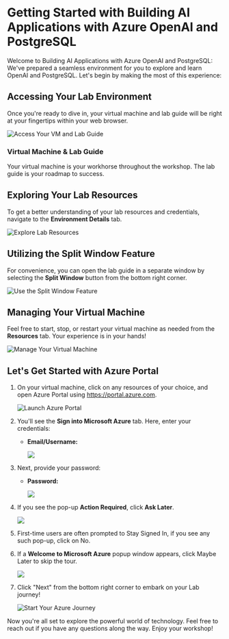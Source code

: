 # Getting Started with Building AI Applications with Azure OpenAI and PostgreSQL
 
Welcome to Building AI Applications with Azure OpenAI and PostgreSQL: We've prepared a seamless environment for you to explore and learn OpenAI and PostgreSQL. Let's begin by making the most of this experience:
 
## Accessing Your Lab Environment
 
Once you're ready to dive in, your virtual machine and lab guide will be right at your fingertips within your web browser.
 
![Access Your VM and Lab Guide](media/Lab-01.png)

### Virtual Machine & Lab Guide
 
Your virtual machine is your workhorse throughout the workshop. The lab guide is your roadmap to success.
 
## Exploring Your Lab Resources
 
To get a better understanding of your lab resources and credentials, navigate to the **Environment Details** tab.
 
![Explore Lab Resources](media/enviornment.png)
 
## Utilizing the Split Window Feature
 
For convenience, you can open the lab guide in a separate window by selecting the **Split Window** button from the bottom right corner.
 
![Use the Split Window Feature](media/split.png)
 
## Managing Your Virtual Machine
 
Feel free to start, stop, or restart your virtual machine as needed from the **Resources** tab. Your experience is in your hands!
 
![Manage Your Virtual Machine](media/resources.png)

## Let's Get Started with Azure Portal
 
1. On your virtual machine, click on any resources of your choice, and open Azure Portal using https://portal.azure.com.
 
    ![Launch Azure Portal](media/googlechrome.png)
 
2. You'll see the **Sign into Microsoft Azure** tab. Here, enter your credentials:
 
   - **Email/Username:** <inject key="AzureAdUserEmail"></inject>
 
      ![](media/image7.png)
 
3. Next, provide your password:
 
   - **Password:** <inject key="AzureAdUserPassword"></inject>
 
      ![](media/image8.png)

1. If you see the pop-up **Action Required**, click **Ask Later**.
   
     ![](media/asklater.png)

1. First-time users are often prompted to Stay Signed In, if you see any such pop-up, click on No.

1. If a **Welcome to Microsoft Azure** popup window appears, click Maybe Later to skip the tour.
    
     ![](media/maybelater.png)   

1. Click "Next" from the bottom right corner to embark on your Lab journey!
 
    ![Start Your Azure Journey](media/next.png)

Now you're all set to explore the powerful world of technology. Feel free to reach out if you have any questions along the way. Enjoy your workshop!
